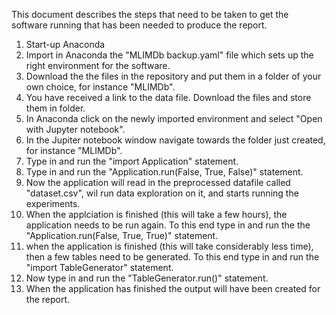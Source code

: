 This document describes the steps that need to be taken to get the software running that has been needed to produce the report.

1. Start-up Anaconda
2. Import in Anaconda the "MLIMDb backup.yaml" file which sets up the right environment for the software.
3. Download the the files in the repository and put them in a folder of your own choice, for instance "MLIMDb".
4. You have received a link to the data file. Download the files and store them in folder.
5. In Anaconda click on the newly imported environment and select "Open with Jupyter notebook".
6. In the Jupiter notebook window navigate towards the folder just created, for instance "MLIMDb".
7. Type in and run the "import Application" statement.
8. Type in and run the "Application.run(False, True, False)" statement.
9. Now the application will read in the preprocessed datafile called "dataset.csv", wil run data exploration on it, and starts running the experiments.
10. When the applciation is finished (this will take a few hours), the application needs to be run again. To this end type in and run the the "Application.run(False, True, True)" statement.
11. when the application is finished (this will take considerably less time), then a few tables need to be generated. To this end type in and run the "import TableGenerator" statement.
12. Now type in and run the "TableGenerator.run()" statement.
13. When the application has finished the output will have been created for the report.
